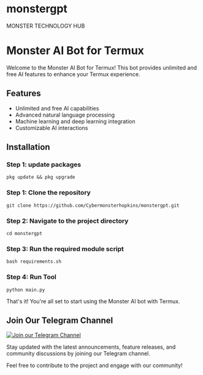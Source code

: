 # monstergpt
MONSTER TECHNOLOGY HUB
# Monster AI Bot for Termux

Welcome to the Monster AI Bot for Termux! This bot provides unlimited and free AI features to enhance your Termux experience.

## Features
- Unlimited and free AI capabilities
- Advanced natural language processing
- Machine learning and deep learning integration
- Customizable AI interactions

## Installation

### Step 1: update packages
``` pkg update && pkg upgrade ```

### Step 1: Clone the repository
```git clone https://github.com/Cybermonsterhopkins/monstergpt.git```

### Step 2: Navigate to the project directory
```cd monstergpt```

### Step 3: Run the required module script
```bash requirements.sh```
### Step 4: Run Tool
```python main.py```


That's it! You're all set to start using the Monster AI bot with Termux.

## Join Our Telegram Channel
[![Join our Telegram Channel](https://upload.wikimedia.org/wikipedia/commons/8/82/Telegram_logo.svg)](https://t.me/monster_ai_bot)

Stay updated with the latest announcements, feature releases, and community discussions by joining our Telegram channel.

Feel free to contribute to the project and engage with our community!
